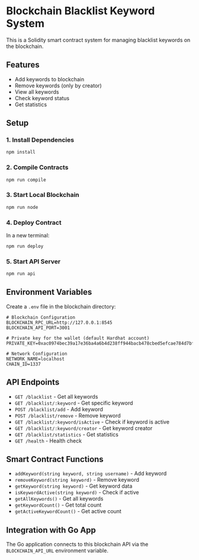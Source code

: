 # Blockchain Blacklist Keyword System

This is a Solidity smart contract system for managing blacklist keywords on the blockchain.

## Features

- Add keywords to blockchain
- Remove keywords (only by creator)
- View all keywords
- Check keyword status
- Get statistics

## Setup

### 1. Install Dependencies
```bash
npm install
```

### 2. Compile Contracts
```bash
npm run compile
```

### 3. Start Local Blockchain
```bash
npm run node
```

### 4. Deploy Contract
In a new terminal:
```bash
npm run deploy
```

### 5. Start API Server
```bash
npm run api
```

## Environment Variables

Create a `.env` file in the blockchain directory:

```env
# Blockchain Configuration
BLOCKCHAIN_RPC_URL=http://127.0.0.1:8545
BLOCKCHAIN_API_PORT=3001

# Private key for the wallet (default Hardhat account)
PRIVATE_KEY=0xac0974bec39a17e36ba4a6b4d238ff944bacb478cbed5efcae784d7bf4f2ff80

# Network Configuration
NETWORK_NAME=localhost
CHAIN_ID=1337
```

## API Endpoints

- `GET /blacklist` - Get all keywords
- `GET /blacklist/:keyword` - Get specific keyword
- `POST /blacklist/add` - Add keyword
- `POST /blacklist/remove` - Remove keyword
- `GET /blacklist/:keyword/isActive` - Check if keyword is active
- `GET /blacklist/:keyword/creator` - Get keyword creator
- `GET /blacklist/statistics` - Get statistics
- `GET /health` - Health check

## Smart Contract Functions

- `addKeyword(string keyword, string username)` - Add keyword
- `removeKeyword(string keyword)` - Remove keyword
- `getKeyword(string keyword)` - Get keyword data
- `isKeywordActive(string keyword)` - Check if active
- `getAllKeywords()` - Get all keywords
- `getKeywordCount()` - Get total count
- `getActiveKeywordCount()` - Get active count

## Integration with Go App

The Go application connects to this blockchain API via the `BLOCKCHAIN_API_URL` environment variable. 